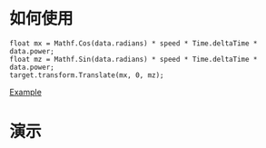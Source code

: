 # 如何使用
```
float mx = Mathf.Cos(data.radians) * speed * Time.deltaTime * data.power;
float mz = Mathf.Sin(data.radians) * speed * Time.deltaTime * data.power;
target.transform.Translate(mx, 0, mz);
```  
  
[Example](https://github.com/RickJiangShu/Joystick-Example "Example")
  
# 演示
